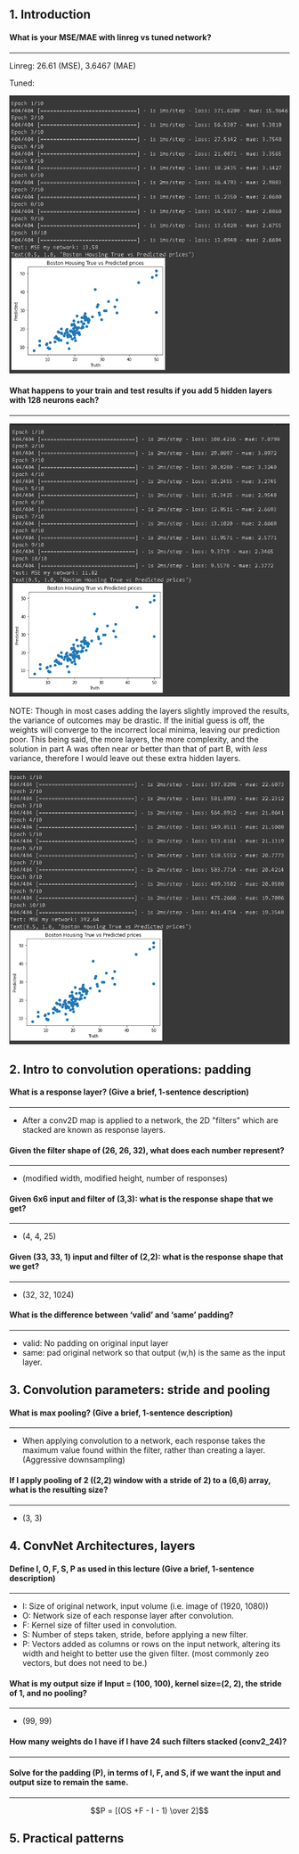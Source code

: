 ## 1. Introduction

#### What is your MSE/MAE with linreg vs tuned network?

---

Linreg: 26.61 (MSE), 3.6467 (MAE)

Tuned: 

![img.png](img/1a.png)

#### What happens to your train and test results if you add 5 hidden layers with 128 neurons each?

---

![img.png](img/1b.png)

NOTE: Though in most cases adding the layers slightly improved the results, the variance of outcomes may be drastic. 
If the initial guess is off, the weights will converge to the incorrect local minima, leaving our prediction poor. 
This being said, the more layers, the more complexity, and the solution in part A was often near or better than that of 
part B, with _less_ variance, therefore I would leave out these extra hidden layers.

![img.png](img/1b_bad.png)

## 2. Intro to convolution operations: padding

#### What is a response layer? (Give a brief, 1-sentence description)

---

- After a conv2D map is applied to a network, the 2D "filters" which are stacked are known as response layers.

#### Given the filter shape of (26, 26, 32), what does each number represent?

---

- (modified width, modified height, number of responses)

#### Given 6x6 input and filter of (3,3): what is the response shape that we get? 

---

- (4, 4, 25)

#### Given (33, 33, 1) input and filter of (2,2): what is the response shape that we get?

---

- (32, 32, 1024)

#### What is the difference between ‘valid’ and ‘same’ padding? 

---

- valid: No padding on original input layer
- same: pad original network so that output (w,h) is the same as the input layer.

## 3. Convolution parameters: stride and pooling

#### What is max pooling? (Give a brief, 1-sentence description)

---

- When applying convolution to a network, each response takes the maximum value found within the filter, rather than 
  creating a layer. (Aggressive downsampling)

#### If I apply pooling of 2 ((2,2) window with a stride of 2) to a (6,6) array, what is the resulting size?

---

- (3, 3) 


## 4. ConvNet Architectures, layers

#### Define I, O, F, S, P as used in this lecture (Give a brief, 1-sentence description)

---

- I: Size of original network, input volume (i.e. image of (1920, 1080))
- O: Network size of each response layer after convolution.
- F: Kernel size of filter used in convolution.
- S: Number of steps taken, stride, before applying a new filter.
- P: Vectors added as columns or rows on the input network, altering its width and height to better use the 
  given filter. (most commonly zeo vectors, but does not need to be.)

#### What is my output size if Input = (100, 100), kernel size=(2, 2), the stride of 1, and no pooling?

---

- (99, 99)

#### How many weights do I have if I have 24 such filters stacked (conv2_24)?

---

#### Solve for the padding (P), in terms of I, F, and S, if we want the input and output size to remain the same.

---

$$P = [(OS +F - I - 1) \over 2]$$ 

## 5. Practical patterns
